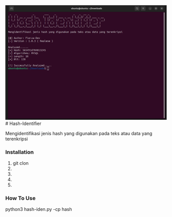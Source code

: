 <img src="Screenshot from 2023-11-26 19-59-54.png">
<br>
# Hash-Identifier
<p>Mengidentifikasi jenis hash yang digunakan pada teks atau data yang terenkripsi</p>

<h3>Installation</h3>
<ol>
  <li>git clon</li>
  <li></li>
  <li></li>
  <li></li>
  <li></li>
</ol>

<h3>How To Use</h3>
<p>python3 hash-iden.py -cp hash</p>
